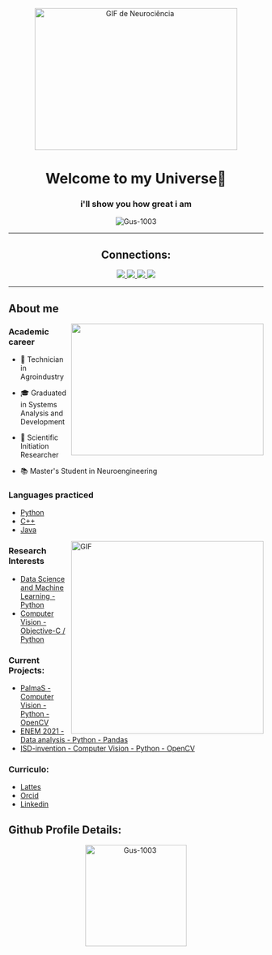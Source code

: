 
<p align="center">
  <img src="https://media.giphy.com/media/l41lJ8ywG1ncm9FXW/giphy.gif" width="400" height="280" alt="GIF de Neurociência">
</p>

<h1 align="center"> Welcome to my Universe👋 </h1>

<h3 align="center">i'll show you how  great i am</h3>
<p align="center"> <img src="https://komarev.com/ghpvc/?username=Gus-1003" alt="Gus-1003" /> </p>
  
<hr>
<h2 align="center">Connections:</h2>

<p align="center">
  <a href="https://www.instagram.com/gustavogm21">
    <img src="https://img.shields.io/badge/Instagram-E4405F?style=flatsquare&logo=instagram&logoColor=white&link=https://www.instagram.com/gustavogm21">
  </a>
  <a href="https://medium.com/@Gus-1003">
    <img src="https://img.shields.io/badge/Medium-12100E?style=flat-square&logo=medium&logoColor=white&link=https://medium.com/@Gus-1003">
  </a>
  <a href="mailto:gm88605363@gmail.com">
    <img src="https://img.shields.io/badge/-Gmail-c14438?style=flat-square&logo=Gmail&logoColor=white&link=mailto:gm88605363@gmail.com">
  </a>
  <a href="https://www.kaggle.com/gustavomaciel0310">
    <img src="https://img.shields.io/badge/Kaggle-20BEFF?style=flat-square&logo=Kaggle&logoColor=white&link=https://www.kaggle.com/gustavomaciel0310">
  </a>
</p>

<hr>

## About me

<img src="https://media4.giphy.com/media/qgQUggAC3Pfv687qPC/giphy.gif" align="right" width="380" height="260"/>

### Academic career
- 🌱 Technician in Agroindustry

- 🎓 Graduated in Systems Analysis and Development
  
- 🔬 Scientific Initiation Researcher

- 📚 Master's Student in Neuroengineering


### Languages practiced
- [Python](https://github.com/Gus-1003/Python_Experimentos)
- [C++](https://github.com/Gus-1003/C_Experimentos)
- [Java](https://github.com/Gus-1003/Java_Experimentos)

<img src="https://media.giphy.com/media/7NS9RAepPQ0HJ85qJz/giphy-downsized-large.gif" align="right" width="380" height="380" alt="GIF">

### Research Interests
- [Data Science and Machine Learning - Python](https://github.com/Gus-1003/DataScience)
- [Computer Vision - Objective-C / Python](https://github.com/Gus-1003/Processamento-Digital-de-Imagem)

### Current Projects:
- [PalmaS - Computer Vision - Python - OpenCV](https://github.com/Gus-1003/Projeto_PalmaS)
- [ENEM 2021 - Data analysis - Python - Pandas](https://github.com/Gus-1003/ENEM_2021-Data_analysis)
- [ISD-invention - Computer Vision - Python - OpenCV](https://github.com/Gus-1003/ISD-invention)

### Curriculo:
- [Lattes](http://lattes.cnpq.br/0926263583680093 )
- [Orcid](https://orcid.org/0009-0002-9690-1614)
- [Linkedin](https://www.linkedin.com/in/gustavo-maciel-226937205)

## Github Profile Details:
<p align="center">
  <img height="200em" src="https://github-profile-summary-cards.vercel.app/api/cards/profile-details?username=Gus-1003&theme=github_dark" alt="Gus-1003" align = "center"/>
</p>



